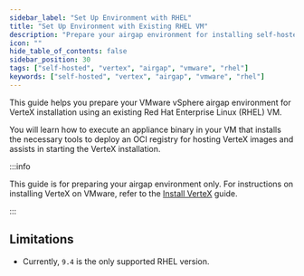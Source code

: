 ```yaml
---
sidebar_label: "Set Up Environment with RHEL"
title: "Set Up Environment with Existing RHEL VM"
description: "Prepare your airgap environment for installing self-hosted Palette VerteX using an existing RHEL VM."
icon: ""
hide_table_of_contents: false
sidebar_position: 30
tags: ["self-hosted", "vertex", "airgap", "vmware", "rhel"]
keywords: ["self-hosted", "vertex", "airgap", "vmware", "rhel"]
---
```


This guide helps you prepare your VMware vSphere airgap environment for VerteX installation using an existing Red Hat
Enterprise Linux (RHEL) VM.

You will learn how to execute an appliance binary in your VM that installs the necessary tools to deploy an OCI registry
for hosting VerteX images and assists in starting the VerteX installation.

:::info

This guide is for preparing your airgap environment only. For instructions on installing VerteX on VMware, refer to the
[Install VerteX](../../install/airgap.md) guide.

:::

## Limitations

- Currently, `9.4` is the only supported RHEL version.

<PartialsComponent
  category="self-hosted"
  name="setup-steps"
  edition="VerteX"
  requirementsURL="/self-hosted-setup/vertex/vmware/install#kubernetes-requirements"
/>
